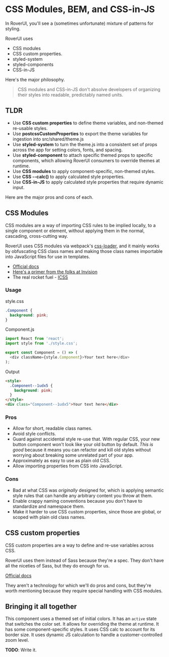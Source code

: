 # CSS Modules, BEM, and CSS-in-JS

In RoverUI, you'll see a (sometimes unfortunate) mixture of patterns for styling.

RoverUI uses

- CSS modules
- CSS custom properties.
- styled-system
- styled-components
- CSS-in-JS

Here's the major philosophy.

> CSS modules and CSS-in-JS don't absolve developers of organizing their styles into readable, predictably named units.

## TLDR

- Use **CSS custom properties** to define theme variables, and non-themed re-usable styles.
- Use **postcssCustomProperties** to export the theme variables for ingestion into src/shared/theme.js
- Use **styled-system** to turn the theme.js into a consistent set of props across the app for setting colors, fonts, and spacing.
- Use **styled-component** to attach specific themed props to specific components, which allowing RoverUI consumers to override themes at runtime.
- Use **CSS modules** to apply component-specific, non-themed styles.
- Use **CSS --calc()** to apply calculated style properties.
- Use **CSS-in-JS** to apply calculated style properties that require dynamic input.

Here are the major pros and cons of each.

## CSS Modules

CSS modules are a way of importing CSS rules to be implied locally, to a single component or element, without applying them in the normal, cascading, cross-cutting way.

RoverUI uses CSS modules via webpack's [css-loader](https://github.com/webpack-contrib/css-loader), and it mainly works by obfuscating CSS class names and making those class names importable into JavaScript files for use in templates.

- [Official docs](https://github.com/css-modules/css-modules)
- [Here's a primer from the folks at Invision](https://engineering.invisionapp.com/post/introduction-css-modules/)
- The real rocket fuel - [ICSS](https://github.com/css-modules/icss)

### Usage

style.css

```css
.Component {
  background: pink;
}
```

Component.js

```js
import React from 'react';
import style from './style.css';

export const Component = () => (
  <div className={style.Component}>Your text here</div>
);
```

Output

```html
<style>
  .Component--1udx5 {
    background: pink;
  }
</style>
<div class="Component--1udx5">Your text here</div>
```

### Pros

- Allow for short, readable class names.
- Avoid style conflicts.
- Guard against accidental style re-use that. With regular CSS, your new button component won't look like your old button by default. _This is good_ because it means you can refactor and kill old styles without worrying about breaking some unrelated part of your app.
- Approximately as easy to use as plain old CSS.
- Allow importing properties from CSS into JavaScript.

### Cons

- Bad at what CSS was _originally_ designed for, which is applying semantic style rules that can handle any arbitrary content you throw at them.
- Enable crappy naming conventions because you don't have to standardize and namespace them.
- Make it harder to use CSS custom properties, since those are global, or scoped with plain old class names.

## CSS custom properties

CSS custom properties are a way to define and re-use variables across CSS.

RoverUI uses them instead of Sass because they're a spec. They don't have all the niceties of Sass, but they do enough for us.

[Official docs](https://developer.mozilla.org/en-US/docs/Web/CSS/--*)

They aren't a technology for which we'll do pros and cons, but they're worth mentioning because they require special handling with CSS modules.

## Bringing it all together

This component uses a themed set of initial colors.
It has an `active` state that switches the color set.
It allows for overriding the theme at runtime.
It has some component-specific styles.
It uses CSS calc to account for its border size.
It uses dynamic JS calculation to handle a customer-controlled zoom level.

**TODO**: Write it.
